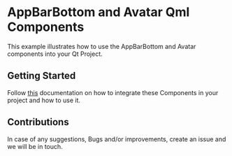 # AppBarBottom and Avatar Qml Components
 This example illustrates how to use the AppBarBottom and Avatar components into your Qt Project.


## Getting Started
Follow [this](https://qmlio.000webhostapp.com)  documentation on how to integrate these Components in your project and how to use it. 

## Contributions
In case of any suggestions, Bugs and/or improvements, create an issue and we will be in touch.


